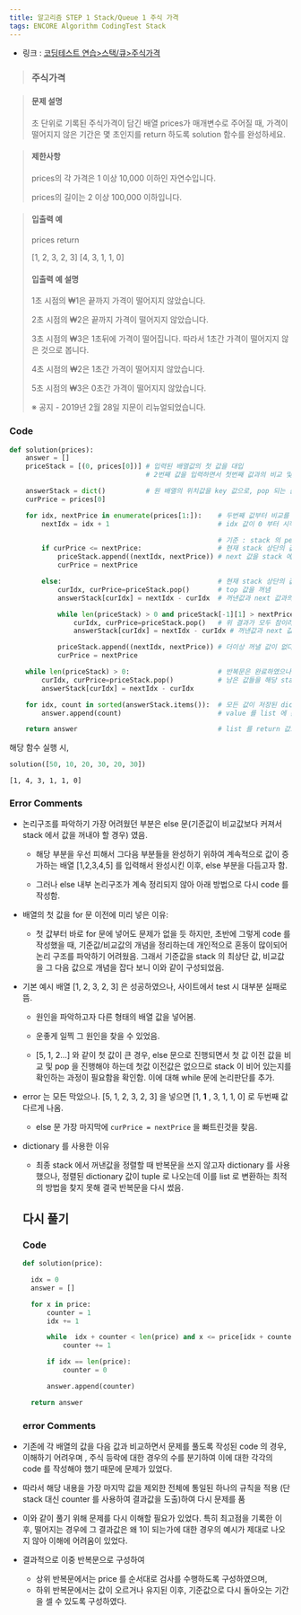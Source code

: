 ```yaml
---
title: 알고리즘 STEP 1 Stack/Queue 1 주식 가격
tags: ENCORE Algorithm CodingTest Stack
---
```


* 링크 : [코딩테스트 연습>스택/큐>주식가격](https://programmers.co.kr/learn/courses/30/lessons/42584)

>### 주식가격


>#### 문제 설명
>
>초 단위로 기록된 주식가격이 담긴 배열 prices가 매개변수로 주어질 때, 가격이 떨어지지 않은 기간은 몇 초인지를 return 하도록 solution 함수를 완성하세요.

>#### 제한사항
>
>prices의 각 가격은 1 이상 10,000 이하인 자연수입니다.
>
>prices의 길이는 2 이상 100,000 이하입니다.
>

>#### 입출력 예
>
>prices	return
>
>[1, 2, 3, 2, 3]	[4, 3, 1, 1, 0]
>
>#### 입출력 예 설명
>
>1초 시점의 ₩1은 끝까지 가격이 떨어지지 않았습니다.
>
>2초 시점의 ₩2은 끝까지 가격이 떨어지지 않았습니다.
>
>3초 시점의 ₩3은 1초뒤에 가격이 떨어집니다. 따라서 1초간 가격이 떨어지지 않은 것으로 봅니다.
>
>4초 시점의 ₩2은 1초간 가격이 떨어지지 않았습니다.
>
>5초 시점의 ₩3은 0초간 가격이 떨어지지 않았습니다.
>
>※ 공지 - 2019년 2월 28일 지문이 리뉴얼되었습니다.


### Code
```python
def solution(prices):
    answer = []
    priceStack = [(0, prices[0])] # 입력된 배열값의 첫 값을 대입
                                  # 2번째 값을 입력하면서 첫번째 값과의 비교 및 stack 으로 옮기는 작업 진행

    answerStack = dict()          # 원 배열의 위치값을 key 값으로, pop 되는 순간, 비교값의 위치와의 차이(시간차) 를 value 로
    curPrice = prices[0]

    for idx, nextPrice in enumerate(prices[1:]):    # 두번째 값부터 비교를 위한 반복문 진행 (idx 는 해당 값의 위치를 표시)
        nextIdx = idx + 1                           # idx 값이 0 부터 시작하므로 이를 맞추기 위해 1을 더함

                                                    # 기준 : stack 의 peek 값이 current value, 반복문에서 주어진 값이 next value
        if curPrice <= nextPrice:                   # 현재 stack 상단의 값보다 next 값이 크다면
            priceStack.append((nextIdx, nextPrice)) # next 값을 stack 에 쌓음
            curPrice = nextPrice                    

        else:                                       # 현재 stack 상단의 값보다 next 값이 작다면
            curIdx, curPrice=priceStack.pop()       # top 값을 꺼냄
            answerStack[curIdx] = nextIdx - curIdx  # 꺼낸값과 next 값과의 시간차를 계산하여 dictionary value 로 입력

            while len(priceStack) > 0 and priceStack[-1][1] > nextPrice: # 혹시 stack 이 빈상태가 아닌지, 새로운 top 값을 꺼내기전, 다시 비교 후
                curIdx, curPrice=priceStack.pop()   # 위 결과가 모두 참이라면 반복하여 top 값을 꺼내고
                answerStack[curIdx] = nextIdx - curIdx # 꺼낸값과 next 값과의 시간차를 계산하여 dictionary value 로 입력

            priceStack.append((nextIdx, nextPrice)) # 더이상 꺼낼 값이 없다면 현재 next value 를 stack 에 쌓음.
            curPrice = nextPrice

    while len(priceStack) > 0:                      # 반복문은 완료하였으나, 아직 stack 에 남아 있는 값들이 있을수 있으므로
        curIdx, curPrice=priceStack.pop()           # 남은 값들을 해당 stack 의 길이가 0 이 될때까지 꺼내서 dictionary 에 저장
        answerStack[curIdx] = nextIdx - curIdx

    for idx, count in sorted(answerStack.items()):  # 모든 값이 저장된 dictionary 를 key 값(기존 배열의 순서) 로 정렬하여
        answer.append(count)                        # value 를 list 에 순서대로 저장

    return answer                                   # list 를 return 값으로 보냄
```
해당 함수 실행 시,

```python
solution([50, 10, 20, 30, 20, 30])
```
`[1, 4, 3, 1, 1, 0]`

### Error Comments

* 논리구조를 파악하기 가장 어려웠던 부분은 else 문(기준값이 비교값보다 커져서 stack 에서 값을 꺼내야 할 경우) 였음.


  - 해당 부분을 우선 피해서 그다음 부분들을 완성하기 위하여 계속적으로 값이 증가하는 배열 [1,2,3,4,5] 를 입력해서 완성시킨 이후, else 부분을 다듬고자 함.


  - 그러나 else 내부 논리구조가 계속 정리되지 않아 아래 방법으로 다시 code 를 작성함.


* 배열의 첫 값을 for 문 이전에 미리 넣은 이유:


  - 첫 값부터 바로 for 문에 넣어도 문제가 없을 듯 하지만, 초반에 그렇게 code 를 작성했을 때, 기준값/비교값의 개념을 정리하는데 개인적으로 혼동이 많이되어 논리 구조를 파악하기 어려웠음. 그래서 기준값을 stack 의 최상단 값, 비교값을 그 다음 값으로 개념을 잡다 보니 이와 같이 구성되었음.


* 기본 예시 배열 [1, 2, 3, 2, 3] 은 성공하였으나, 사이트에서 test 시 대부분 실패로 뜸.


  - 원인을 파악하고자 다른 형태의 배열 값을 넣어봄.


  - 운좋게 일찍 그 원인을 찾을 수 있었음.


  - [5, 1, 2...] 와 같이 첫 값이 큰 경우, else 문으로 진행되면서 첫 값 이전 값을 비교 및 pop 을 진행해야 하는데 첫값 이전값은 없으므로 stack 이 비어 있는지를 확인하는 과정이 필요함을 확인함. 이에 대해 while 문에 논리판단를 추가.


* error 는 모든 막았으나. [5, 1, 2, 3, 2, 3] 을 넣으면 [1, **1** , 3, 1, 1, 0] 로 두번째 값 다르게 나옴.


  - else 문 가장 마지막에 `curPrice = nextPrice` 을 빠트린것을 찾음.  


* dictionary 를 사용한 이유


  - 최종 stack 에서 꺼낸값을 정렬할 때 반복문을 쓰지 않고자 dictionary 를 사용했으나, 정렬된 dictionary 값이 tuple 로 나오는데 이를 list 로 변환하는 최적의 방법을 찾지 못해 결국 반복문을 다시 썼음.


  ## 다시 풀기

  ### Code
  ```python
  def solution(price):

    idx = 0
    answer = []

    for x in price:
        counter = 1
        idx += 1

        while  idx + counter < len(price) and x <= price[idx + counter-1]:
            counter += 1

        if idx == len(price):
            counter = 0

        answer.append(counter)

    return answer
  ```
  ### error Comments

* 기존에 각 배열의 값을 다음 값과 비교하면서 문제를 풀도록 작성된 code 의 경우, 이해하기 어려우며 , 주식 등락에 대한 경우의 수를 분기하여 이에 대한 각각의 code 를 작성해야 했기 때문에 문제가 있었다.


* 따라서 해당 내용을 가장 마지막 값을 제외한 전체에 통일된 하나의 규칙을 적용 (단 stack 대신 counter 를 사용하여 결과값을 도출)하여 다시 문제를 품


* 이와 같이 풀기 위해 문제를 다시 이해할 필요가 있었다. 특히 최고점을 기록한 이후, 떨어지는 경우에 그 결과값은 왜 1이 되는가에 대한 경우의 예시가 제대로 나오지 않아 이해에 어려움이 있었다.


* 결과적으로 이중 반복문으로 구성하여
  - 상위 반복문에서는 price 를 순서대로 검사를 수행하도록 구성하였으며,
  - 하위 반복문에서는 값이 오르거나 유지된 이후, 기준값으로 다시 돌아오는 기간을 셀 수 있도록 구성하였다.
  
